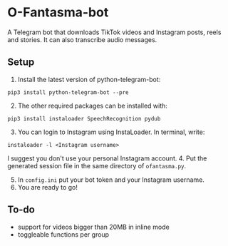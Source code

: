 # O-Fantasma-bot
A Telegram bot that downloads TikTok videos and Instagram posts, reels and stories. It can also transcribe audio messages.

## Setup
1. Install the latest version of python-telegram-bot:
```
pip3 install python-telegram-bot --pre
```

2. The other required packages can be installed with:
```
pip3 install instaloader SpeechRecognition pydub
```

3. You can login to Instagram using InstaLoader. In terminal, write:
```
instaloader -l <Instagram username>
```
I suggest you don't use your personal Instagram account.
4. Put the generated session file in the same directory of `ofantasma.py`.

5. In `config.ini` put your bot token and your Instagram username.
6. You are ready to go!

## To-do
- support for videos bigger than 20MB in inline mode
- toggleable functions per group
